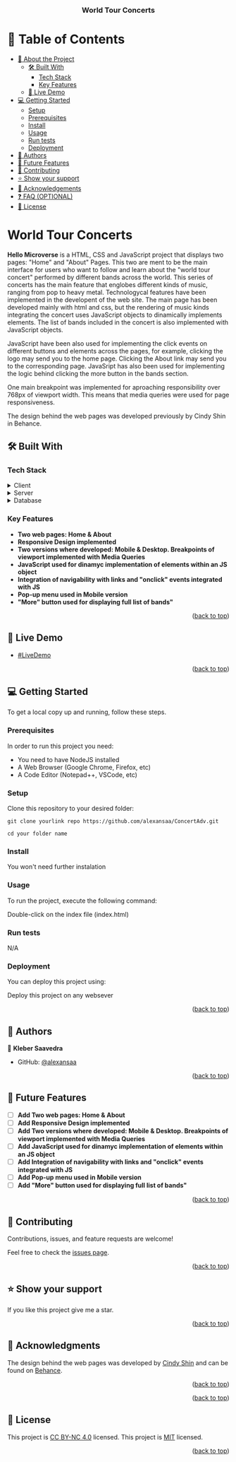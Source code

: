<a name="readme-top"></a>

<div align="center">

  <br/>

  <h3><b>World Tour Concerts</b></h3>

</div>

# 📗 Table of Contents

- [📖 About the Project](#about-project)
  - [🛠 Built With](#built-with)
    - [Tech Stack](#tech-stack)
    - [Key Features](#key-features)
  - [🚀 Live Demo](#live-demo)
- [💻 Getting Started](#getting-started)
  - [Setup](#setup)
  - [Prerequisites](#prerequisites)
  - [Install](#install)
  - [Usage](#usage)
  - [Run tests](#run-tests)
  - [Deployment](#deployment)
- [👥 Authors](#authors)
- [🔭 Future Features](#future-features)
- [🤝 Contributing](#contributing)
- [⭐️ Show your support](#support)
- [🙏 Acknowledgements](#acknowledgements)
- [❓ FAQ (OPTIONAL)](#faq)
- [📝 License](#license)

# World Tour Concerts <a name="about-project"></a>

**Hello Microverse** is a HTML, CSS and JavaScript project that displays two pages: "Home" and "About" Pages. This two are ment to be the main interface for users who want to follow and learn about the "world tour concert" performed by different bands across the world. This series of concerts has the main feature that englobes different kinds of music, ranging from pop to heavy metal. Technologycal features have been implemented in the developent of the web site. The main page has been developed mainly with html and css, but the rendering of music kinds integrating the concert uses JavaScript objects to dinamically implements elements. The list of bands included in the concert is also implemented with JavaScript objects.

JavaScript have been also used for implementing the click events on different buttons and elements across the pages, for example, clicking the logo may send you to the home page. Clicking the About link may send you to the corresponding page. JavaSript has also been used for implementing the logic behind clicking the more button in the bands section.

One main breakpoint was implemented for aproaching responsibility over 768px of viewport width. This means that media queries were used for page responsiveness.

The design behind the web pages was developed previously by Cindy Shin in Behance.

## 🛠 Built With <a name="built-with"></a>

### Tech Stack <a name="tech-stack"></a>

<details>
  <summary>Client</summary>
  <ul>
    <li><a href="https://developer.mozilla.org/en-US/docs/Web/HTML">HTML</a></li>
    <li><a href="https://developer.mozilla.org/en-US/docs/Web/CSS">CSS</a></li>
    <li><a href="https://developer.mozilla.org/en-US/docs/Web/JavaScript">JavaScript</a></li>
  </ul>
</details>

<details>
  <summary>Server</summary>
  <ul>
    <li>N/A</li>
  </ul>
</details>

<details>
<summary>Database</summary>
  <ul>
    <li>N/A</li>
  </ul>
</details>

### Key Features <a name="key-features"></a>

- **Two web pages: Home & About**
- **Responsive Design implemented**
- **Two versions where developed: Mobile & Desktop. Breakpoints of viewport implemented with Media Queries**
- **JavaScript used for dinamyc implementation of elements within an JS object**
- **Integration of navigability with links and "onclick" events integrated with JS**
- **Pop-up menu used in Mobile version**
- **"More" button used for displaying full list of bands"**

<p align="right">(<a href="#readme-top">back to top</a>)</p>

## 🚀 Live Demo <a name="live-demo"></a>

- [#LiveDemo](https://alexansaa.github.io/ConcertAdv/)

<p align="right">(<a href="#readme-top">back to top</a>)</p>

## 💻 Getting Started <a name="getting-started"></a>

To get a local copy up and running, follow these steps.

### Prerequisites

In order to run this project you need:

- You need to have NodeJS installed
- A Web Browser (Google Chrome, Firefox, etc)
- A Code Editor (Notepad++, VSCode, etc)

### Setup

Clone this repository to your desired folder:

```
git clone yourlink repo https://github.com/alexansaa/ConcertAdv.git

cd your folder name
```

### Install

You won't need further instalation

### Usage

To run the project, execute the following command:

Double-click on the index file (index.html)

### Run tests

N/A

### Deployment

You can deploy this project using:

Deploy this project on any websever

<p align="right">(<a href="#readme-top">back to top</a>)</p>

## 👥 Authors <a name="authors"></a>

👤 **Kleber Saavedra**

- GitHub: [@alexansaa](https://github.com/alexansaa)


<p align="right">(<a href="#readme-top">back to top</a>)</p>

## 🔭 Future Features <a name="future-features"></a>

- [ ] **Add Two web pages: Home & About**
- [ ] **Add Responsive Design implemented**
- [ ] **Add Two versions where developed: Mobile & Desktop. Breakpoints of viewport implemented with Media Queries**
- [ ] **Add JavaScript used for dinamyc implementation of elements within an JS object**
- [ ] **Add Integration of navigability with links and "onclick" events integrated with JS**
- [ ] **Add Pop-up menu used in Mobile version**
- [ ] **Add "More" button used for displaying full list of bands"**

<p align="right">(<a href="#readme-top">back to top</a>)</p>

## 🤝 Contributing <a name="contributing"></a>

Contributions, issues, and feature requests are welcome!

Feel free to check the [issues page](../../issues/).

<p align="right">(<a href="#readme-top">back to top</a>)</p>

## ⭐️ Show your support <a name="support"></a>

If you like this project give me a star.

<p align="right">(<a href="#readme-top">back to top</a>)</p>

## 🙏 Acknowledgments <a name="acknowledgements"></a>

The design behind the web pages was developed by [Cindy Shin](https://www.behance.net/adagio07) and can be found on [Behance](https://www.behance.net/gallery/29845175/CC-Global-Summit-2015).

<p align="right">(<a href="#readme-top">back to top</a>)</p>

<p align="right">(<a href="#readme-top">back to top</a>)</p>

## 📝 License <a name="license"></a>

This project is [CC BY-NC 4.0](https://creativecommons.org/licenses/by-nc/4.0/) licensed.
This project is [MIT](./LICENSE) licensed.

<p align="right">(<a href="#readme-top">back to top</a>)</p>
